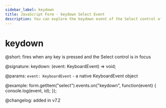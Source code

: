 ```yaml
---
sidebar_label: keydown 
title: JavaScript Form - keydown Select Event 
description: You can explore the keydown event of the Select control of Form in the documentation of the DHTMLX JavaScript UI library. Browse developer guides and API reference, try out code examples and live demos, and download a free 30-day evaluation version of DHTMLX Suite 7.
---
```


# keydown

@short: fires when any key is pressed and the Select control is in focus

@signature: keydown: (event: KeyboardEvent) => void;

@params:
`event: KeyboardEvent` - a native KeyboardEvent object

@example:
form.getItem("select").events.on("keydown", function(event) {
    console.log(event, id);
});

@changelog: added in v7.2
